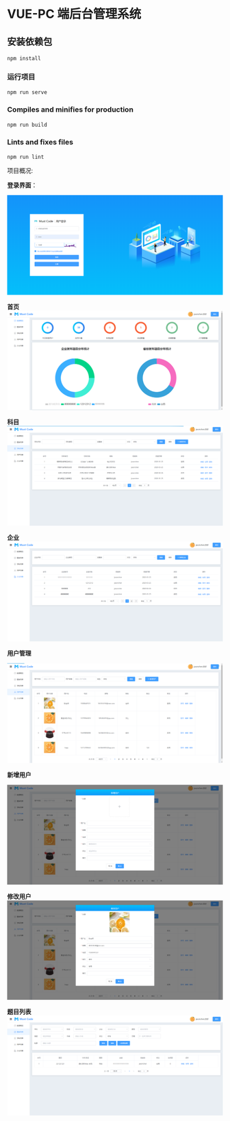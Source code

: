 # VUE-PC 端后台管理系统

## 安装依赖包

```
npm install
```

### 运行项目

```
npm run serve
```

### Compiles and minifies for production

```
npm run build
```

### Lints and fixes files

```
npm run lint
```

项目概况:

**登录界面**：

![loginpng](.\showimages\loginpng.png)

**首页**
![index](.\showimages\index.png)

**科目**![subject](.\showimages\subject.png)

**企业**
![enterprise](.\showimages\enterprise.png)

**用户管理**

![users](.\showimages\users.png)

**新增用户**

![newuser](.\showimages\newuser.png)

**修改用户**![edituser](.\showimages\edituser.png)

**题目列表**![questions](.\showimages\questions.png)

